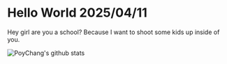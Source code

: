 # Hello World 2025/04/11

Hey girl are you a school? Because I want to shoot some kids up inside of you.

![PoyChang's github stats](https://github-readme-stats.vercel.app/api?username=poychang&show_icons=true&theme=dracula)
